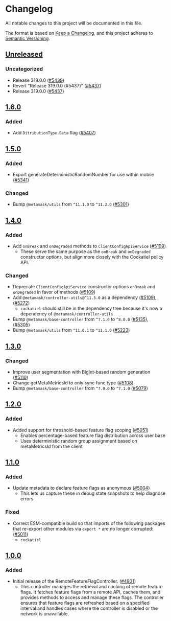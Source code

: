 # Changelog

All notable changes to this project will be documented in this file.

The format is based on [Keep a Changelog](https://keepachangelog.com/en/1.0.0/),
and this project adheres to [Semantic Versioning](https://semver.org/spec/v2.0.0.html).

## [Unreleased]

### Uncategorized

- Release 319.0.0 ([#5439](https://github.com/MetaMask/core.git/pull/5439))
- Revert "Release 319.0.0 (#5437)" ([#5437](https://github.com/MetaMask/core.git/pull/5437))
- Release 319.0.0 ([#5437](https://github.com/MetaMask/core.git/pull/5437))

## [1.6.0]

### Added

- Add `DitributionType.Beta` flag ([#5407](https://github.com/MetaMask/core/pull/5407))

## [1.5.0]

### Added

- Export generateDeterministicRandomNumber for use within mobile ([#5341](https://github.com/MetaMask/core/pull/5341))

### Changed

- Bump `@metamask/utils` from `^11.1.0` to `^11.2.0` ([#5301](https://github.com/MetaMask/core/pull/5301))

## [1.4.0]

### Added

- Add `onBreak` and `onDegraded` methods to `ClientConfigApiService` ([#5109](https://github.com/MetaMask/core/pull/5109))
  - These serve the same purpose as the `onBreak` and `onDegraded` constructor options, but align more closely with the Cockatiel policy API.

### Changed

- Deprecate `ClientConfigApiService` constructor options `onBreak` and `onDegraded` in favor of methods ([#5109](https://github.com/MetaMask/core/pull/5109))
- Add `@metamask/controller-utils@^11.5.0` as a dependency ([#5109](https://github.com/MetaMask/core/pull/5109)), ([#5272](https://github.com/MetaMask/core/pull/5272))
  - `cockatiel` should still be in the dependency tree because it's now a dependency of `@metamask/controller-utils`
- Bump `@metamask/base-controller` from `^7.1.0` to `^8.0.0` ([#5135](https://github.com/MetaMask/core/pull/5135)), ([#5305](https://github.com/MetaMask/core/pull/5305))
- Bump `@metamask/utils` from `^11.0.1` to `^11.1.0` ([#5223](https://github.com/MetaMask/core/pull/5223))

## [1.3.0]

### Changed

- Improve user segmentation with BigInt-based random generation ([#5110](https://github.com/MetaMask/core/pull/5110))
- Change getMetaMetricsId to only sync func type ([#5108](https://github.com/MetaMask/core/pull/5108))
- Bump `@metamask/base-controller` from `^7.0.0` to `^7.1.0` ([#5079](https://github.com/MetaMask/core/pull/5079))

## [1.2.0]

### Added

- Added support for threshold-based feature flag scoping ([#5051](https://github.com/MetaMask/core/pull/5051))
  - Enables percentage-based feature flag distribution across user base
  - Uses deterministic random group assignment based on metaMetricsId from the client

## [1.1.0]

### Added

- Update metadata to declare feature flags as anonymous ([#5004](https://github.com/MetaMask/core/pull/5004))
  - This lets us capture these in debug state snapshots to help diagnose errors

### Fixed

- Correct ESM-compatible build so that imports of the following packages that re-export other modules via `export *` are no longer corrupted: ([#5011](https://github.com/MetaMask/core/pull/5011))
  - `cockatiel`

## [1.0.0]

### Added

- Initial release of the RemoteFeatureFlagController. ([#4931](https://github.com/MetaMask/core/pull/4931))
  - This controller manages the retrieval and caching of remote feature flags. It fetches feature flags from a remote API, caches them, and provides methods to access and manage these flags. The controller ensures that feature flags are refreshed based on a specified interval and handles cases where the controller is disabled or the network is unavailable.

[Unreleased]: https://github.com/MetaMask/core.git/compare/@metamask/remote-feature-flag-controller@1.6.0...HEAD
[1.6.0]: https://github.com/MetaMask/core.git/compare/@metamask/remote-feature-flag-controller@1.5.0...@metamask/remote-feature-flag-controller@1.6.0
[1.5.0]: https://github.com/MetaMask/core.git/compare/@metamask/remote-feature-flag-controller@1.4.0...@metamask/remote-feature-flag-controller@1.5.0
[1.4.0]: https://github.com/MetaMask/core.git/compare/@metamask/remote-feature-flag-controller@1.3.0...@metamask/remote-feature-flag-controller@1.4.0
[1.3.0]: https://github.com/MetaMask/core.git/compare/@metamask/remote-feature-flag-controller@1.2.0...@metamask/remote-feature-flag-controller@1.3.0
[1.2.0]: https://github.com/MetaMask/core.git/compare/@metamask/remote-feature-flag-controller@1.1.0...@metamask/remote-feature-flag-controller@1.2.0
[1.1.0]: https://github.com/MetaMask/core.git/compare/@metamask/remote-feature-flag-controller@1.0.0...@metamask/remote-feature-flag-controller@1.1.0
[1.0.0]: https://github.com/MetaMask/core.git/releases/tag/@metamask/remote-feature-flag-controller@1.0.0
